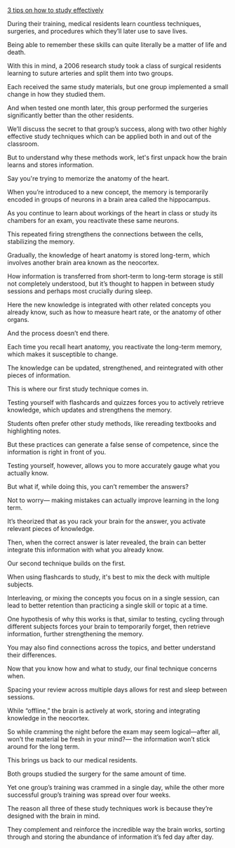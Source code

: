 [3 tips on how to study effectively](https://www.youtube.com/watch?v=TjPFZaMe2yw)

During their training, medical residents learn countless techniques, surgeries, and procedures which they’ll later use to save lives.

Being able to remember these skills can quite literally be a matter of life and death.

With this in mind, a 2006 research study took a class of surgical residents learning to suture arteries and split them into two groups.

Each received the same study materials, but one group implemented a small change in how they  studied them.

And when tested one month later, this group performed the surgeries significantly better than the other residents.

We’ll discuss the secret to that group’s success, along with two other highly effective study techniques which can be applied both in and out of the classroom.

But to understand why these methods work, let's first unpack how the brain learns and stores information.

Say you're trying to memorize the anatomy of the heart.

When you’re introduced to a new concept, the memory is temporarily encoded in groups of neurons in a brain area called the hippocampus.

As you continue to learn about workings of the heart in class or study its chambers for an exam, you reactivate these same neurons.

This repeated firing strengthens the connections between the cells, stabilizing the memory.

Gradually, the knowledge of heart anatomy is stored long-term, which involves another brain area known as the neocortex.

How information is transferred from short-term to long-term storage is still not completely  understood, but it’s thought to happen in between study sessions and perhaps most crucially during sleep.

Here the new knowledge is integrated with other related concepts you already know, such as how to measure heart rate, or the anatomy of other organs.

And the process doesn’t end there.

Each time you recall heart anatomy, you reactivate the long-term memory, which makes it susceptible to change.

The knowledge can be updated, strengthened, and reintegrated with other pieces of information.

This is where our first study technique comes in.

Testing yourself with flashcards and quizzes forces you to actively retrieve knowledge, which updates and strengthens the memory.

Students often prefer other study methods, like rereading textbooks and highlighting notes.

But these practices can generate a false sense of competence, since the information is right in front of you.

Testing yourself, however, allows you to more accurately gauge what you actually know.

But what if, while doing this, you can’t remember the answers? 

Not to worry— making mistakes can actually improve learning in the long term.

It’s theorized that as you rack your brain for the answer, you activate relevant pieces of knowledge.

Then, when the correct answer is later revealed, the brain can better integrate this information with what you already know.

Our second technique builds on the first.

When using flashcards to study, it's best to mix the deck with multiple subjects.

Interleaving, or mixing the concepts you focus on in a single session, can lead to better retention
than practicing a single skill or topic at a time. 

One hypothesis of why this works is that, similar to testing, cycling through different subjects forces your brain to temporarily forget, then retrieve information, further strengthening the memory.

You may also find connections across the topics, and better understand their differences.

Now that you know how and what to study, our final technique concerns when.

Spacing your review across multiple days allows for rest and sleep between sessions.

While “offline,” the brain is actively at work, storing and integrating knowledge in the neocortex.

So while cramming the night before the exam may seem logical—after all, won’t the material be fresh in your mind?— the information won’t stick around for the long term.

This brings us back to our medical residents.

Both groups studied the surgery for the same amount of time.

Yet one group’s training was crammed in a single day, while the other more successful group’s training was spread over four weeks.

The reason all three of these study techniques work is because they’re designed with the brain in mind.

They complement and reinforce the incredible way the brain works, sorting through and storing the abundance of information it’s fed day after day.

